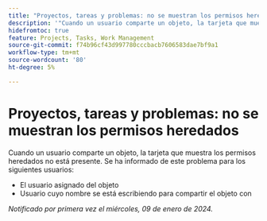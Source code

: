 ```yaml
---
title: "Proyectos, tareas y problemas: no se muestran los permisos heredados"
description: '"Cuando un usuario comparte un objeto, la tarjeta que muestra los permisos heredados no está presente. ”'
hidefromtoc: true
feature: Projects, Tasks, Work Management
source-git-commit: f74b96cf43d997780cccbacb7606583dae7bf9a1
workflow-type: tm+mt
source-wordcount: '80'
ht-degree: 5%

---
```



# Proyectos, tareas y problemas: no se muestran los permisos heredados

Cuando un usuario comparte un objeto, la tarjeta que muestra los permisos heredados no está presente. Se ha informado de este problema para los siguientes usuarios:

* El usuario asignado del objeto
* Usuario cuyo nombre se está escribiendo para compartir el objeto con

_Notificado por primera vez el miércoles, 09 de enero de 2024._
